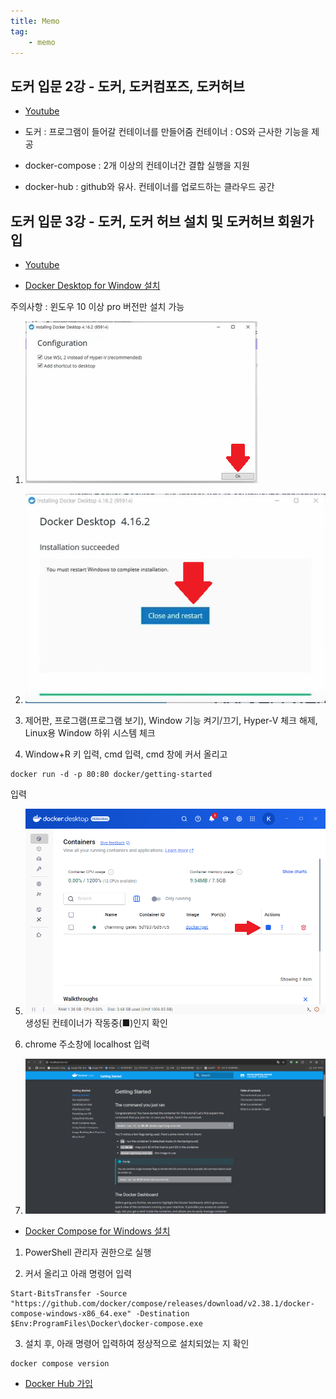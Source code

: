 ```yaml
---
title: Memo
tag:
    - memo
---
```


## 도커 입문 2강 - 도커, 도커컴포즈, 도커허브

* [Youtube](https://youtu.be/YmcgYejtGAg?si=yrPFvQPqIWsKktom)

* 도커 : 프로그램이 들어갈 컨테이너를 만들어줌
컨테이너 : OS와 근사한 기능을 제공

* docker-compose : 2개 이상의 컨테이너간 결합 실행을 지원

* docker-hub : github와 유사. 컨테이너를 업로드하는 클라우드 공간

## 도커 입문 3강 - 도커, 도커 허브 설치 및 도커허브 회원가입

* [Youtube](https://youtu.be/mb4Xln-v8xc?si=2IHOe22B6SYMmfil)

* [Docker Desktop for Window 설치](https://www.docker.com/products/docker-desktop/)

주의사항 : 윈도우 10 이상 pro 버전만 설치 가능

1. ![image not found!](https://github.com/Katsudon8991/katsudon8991.github.io/blob/main/img/note/docker-install.PNG?raw=true)

2. ![image not found!](https://github.com/Katsudon8991/katsudon8991.github.io/blob/main/img/note/docker-install1.PNG?raw=true)

3. 제어판, 프로그램(프로그램 보기), Window 기능 켜기/끄기, Hyper-V 체크 해제, Linux용 Window 하위 시스템 체크

4. Window+R 키 입력, cmd 입력, cmd 창에 커서 올리고 

```
docker run -d -p 80:80 docker/getting-started
```

입력

5. ![image not found!](https://github.com/Katsudon8991/katsudon8991.github.io/blob/main/img/note/docker-install2.PNG?raw=true)생성된 컨테이너가 작동중(■)인지 확인

6. chrome 주소창에 localhost 입력

7. ![image not found!](https://github.com/Katsudon8991/katsudon8991.github.io/blob/main/img/note/docker-install3.PNG?raw=true)

* [Docker Compose for Windows 설치](https://docs.docker.com/compose/install/standalone/)

1. PowerShell 관리자 권한으로 실행

2. 커서 올리고 아래 명령어 입력

``` 
Start-BitsTransfer -Source "https://github.com/docker/compose/releases/download/v2.38.1/docker-compose-windows-x86_64.exe" -Destination $Env:ProgramFiles\Docker\docker-compose.exe
```

3. 설치 후, 아래 명령어 입력하여 정상적으로 설치되었는 지 확인

```
docker compose version
```

* [Docker Hub 가입](https://hub.docker.com/)